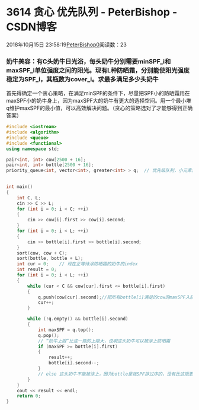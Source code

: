 # 3614 贪心 优先队列 - PeterBishop - CSDN博客





2018年10月15日 23:58:19[PeterBishop0](https://me.csdn.net/qq_40061421)阅读数：23








### 奶牛美容：有C头奶牛日光浴，每头奶牛分别需要minSPF_i和maxSPF_i单位强度之间的阳光。现有L种防晒霜，分别能使阳光强度稳定为SPF_i，其瓶数为cover_i。求最多满足多少头奶牛

首先得确定一个贪心策略，在满足minSPF的条件下，尽量把SPF小的防晒霜用在maxSPF小的奶牛身上，因为maxSPF大的奶牛有更大的选择空间。用一个最小堆q维护maxSPF的最小值，可以高效解决问题。（贪心的策略选对了才能够得到正确答案）

```cpp
#include <iostream>
#include <algorithm>
#include <queue>
#include <functional>
using namespace std;

pair<int, int> cow[2500 + 16];
pair<int, int> bottle[2500 + 16];
priority_queue<int, vector<int>, greater<int> > q;	// 优先级队列，小元素优先出队

												
int main()
{
	int C, L;
	cin >> C >> L;
	for (int i = 0; i < C; ++i)
	{
		cin >> cow[i].first >> cow[i].second;
	}
	for (int i = 0; i < L; ++i)
	{
		cin >> bottle[i].first >> bottle[i].second;
	}
	sort(cow, cow + C);
	sort(bottle, bottle + L);
	int cur = 0;	// 现在正等待涂防晒霜的奶牛的index
	int result = 0;
	for (int i = 0; i < L; ++i)
	{
		while (cur < C && cow[cur].first <= bottle[i].first)
		{
			q.push(cow[cur].second);//把所有bottle[i]满足的cow的maxSPF入队列，得到最小的
			cur++;
		}

		while (!q.empty() && bottle[i].second)
		{
			int maxSPF = q.top(); 
			q.pop();
			// “奶牛上限”比这一瓶的上限大，说明这头奶牛可以被涂上防晒霜
			if (maxSPF >= bottle[i].first)
			{
				result++;
				bottle[i].second--;
			}
			// else 这头奶牛不能被涂上，因为bottle是按SPF排过序的，没有比这瓶更小的SPF了
		}
	}
	cout << result << endl;
	return 0;
}
```





